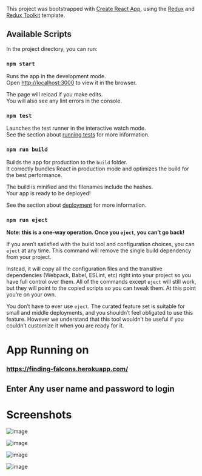 This project was bootstrapped with [Create React App](https://github.com/facebook/create-react-app), using the [Redux](https://redux.js.org/) and [Redux Toolkit](https://redux-toolkit.js.org/) template.

## Available Scripts

In the project directory, you can run:

### `npm start`

Runs the app in the development mode.<br />
Open [http://localhost:3000](http://localhost:3000) to view it in the browser.

The page will reload if you make edits.<br />
You will also see any lint errors in the console.

### `npm test`

Launches the test runner in the interactive watch mode.<br />
See the section about [running tests](https://facebook.github.io/create-react-app/docs/running-tests) for more information.

### `npm run build`

Builds the app for production to the `build` folder.<br />
It correctly bundles React in production mode and optimizes the build for the best performance.

The build is minified and the filenames include the hashes.<br />
Your app is ready to be deployed!

See the section about [deployment](https://facebook.github.io/create-react-app/docs/deployment) for more information.

### `npm run eject`

**Note: this is a one-way operation. Once you `eject`, you can’t go back!**

If you aren’t satisfied with the build tool and configuration choices, you can `eject` at any time. This command will remove the single build dependency from your project.

Instead, it will copy all the configuration files and the transitive dependencies (Webpack, Babel, ESLint, etc) right into your project so you have full control over them. All of the commands except `eject` will still work, but they will point to the copied scripts so you can tweak them. At this point you’re on your own.

You don’t have to ever use `eject`. The curated feature set is suitable for small and middle deployments, and you shouldn’t feel obligated to use this feature. However we understand that this tool wouldn’t be useful if you couldn’t customize it when you are ready for it.


# App Running on
### https://finding-falcons.herokuapp.com/


## Enter Any user name and password to login

# Screenshots
![image](https://user-images.githubusercontent.com/28890620/110494770-e6b94880-8119-11eb-9976-afb322c2176c.png)

![image](https://user-images.githubusercontent.com/28890620/110494839-f8025500-8119-11eb-930d-448021d8c6a9.png)

![image](https://user-images.githubusercontent.com/28890620/110494862-fe90cc80-8119-11eb-9a77-e4d9fe543ecd.png)

![image](https://user-images.githubusercontent.com/28890620/110494938-0e101580-811a-11eb-8d6b-8ca2408c504d.png)




